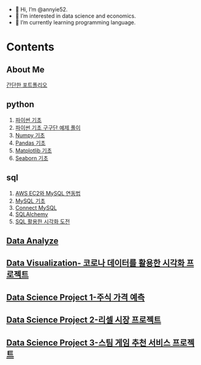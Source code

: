 - 👋 Hi, I’m @annyie52.
- 👀 I’m interested in data science and economics.
- 🌱 I’m currently learning programming language.

# Contents

## About Me
[간단한 포트폴리오](https://github.com/annyie52/annyie52/blob/master/%EC%A0%84%EA%B3%B5.pdf)

## python

1. [파이썬 기초](https://github.com/annyie52/python/blob/master/%ED%8C%8C%EC%9D%B4%EC%8D%AC%20%EA%B8%B0%EC%B4%88.md)
2. [파이썬 기초 구구단 예제 풀이](https://github.com/annyie52/python/blob/master/%ED%8C%8C%EC%9D%B4%EC%8D%AC%20%EA%B8%B0%EC%B4%88%20%EA%B5%AC%EA%B5%AC%EB%8B%A8%20%EC%98%88%EC%A0%9C%20%ED%92%80%EC%9D%B4.md)
3. [Numpy 기초](https://github.com/annyie52/python/blob/master/Numpy%20%EA%B8%B0%EC%B4%88.md)
4. [Pandas 기초](https://github.com/annyie52/python/blob/master/Pandas%20%EA%B8%B0%EC%B4%88.md)
5. [Matplotlib 기초](https://github.com/annyie52/python/blob/master/Matplotlib%20(%EC%8B%9C%EA%B0%81%ED%99%94)%20%EA%B8%B0%EC%B4%88.md)
6. [Seaborn 기초](https://github.com/annyie52/python/blob/master/Seaborn%20%EA%B8%B0%EC%B4%88.md)



## sql

1. [AWS EC2와 MySQL 연동법](https://github.com/annyie52/sql/blob/master/AWS%20EC2%EC%99%80%20MySQL%20%EC%97%B0%EB%8F%99%EB%B2%95.md)
2. [MySQL 기초](https://github.com/annyie52/sql/blob/master/MySQL%20%EA%B8%B0%EC%B4%88.md)
3. [Connect MySQL](https://github.com/annyie52/sql/blob/master/Connect%20MySQL.md)
4. [SQLAlchemy](https://github.com/annyie52/sql/blob/master/SQLAlchemy.md)
5. [SQL 활용한 시각화 도전](https://github.com/annyie52/sql/blob/master/pymysql%20%EC%9D%91%EC%9A%A9%20%EB%B0%8F%20%EC%8B%9C%EA%B0%81%ED%99%94.ipynb)


## [Data Analyze](https://github.com/annyie52/Data-Analyze)

## [Data Visualization- 코로나 데이터를 활용한 시각화 프로젝트](https://github.com/annyie52/Visualization-Portfolio)

## [Data Science Project 1-주식 가격 예측](https://github.com/annyie52/Data-Science-Project)

## [Data Science Project 2-리셀 시장 프로젝트](https://github.com/annyie52/Data-Science-Project-2.git)

## [Data Science Project 3-스팀 게임 추천 서비스 프로젝트](https://github.com/annyie52/Data-Science-Project-3)
